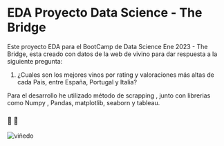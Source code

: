 # EDA Proyecto Data Science - The Bridge
 Este proyecto EDA para el BootCamp de Data Science Ene 2023 - The Bridge, esta creado con datos de la web de vivino para dar respuesta a la siguiente pregunta:

1. ¿Cuales son los mejores vinos por rating y valoraciones más altas de cada Pais, entre España, Portugal y Italia?
    
Para el desarrollo he utilizado método de scrapping , junto con librerias como Numpy , Pandas,  matplotlib, seaborn y tableau.


###  🍷 🍇
![viñedo](.assets/viñedo%202.jpg)

  


